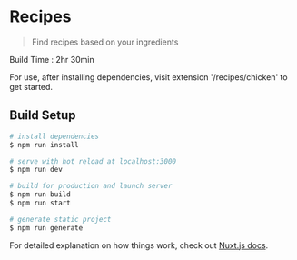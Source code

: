 # Recipes

> Find recipes based on your ingredients

Build Time : 2hr 30min


For use, after installing dependencies, visit extension '/recipes/chicken' to get started.

## Build Setup

``` bash
# install dependencies
$ npm run install

# serve with hot reload at localhost:3000
$ npm run dev

# build for production and launch server
$ npm run build
$ npm run start

# generate static project
$ npm run generate
```

For detailed explanation on how things work, check out [Nuxt.js docs](https://nuxtjs.org).
